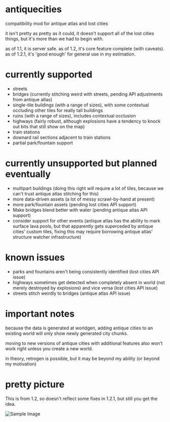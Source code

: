 # antiquecities
compatibility mod for antique atlas and lost cities

it isn't pretty as pretty as it could, it doesn't support all of the lost cities things, but it's more than we had to begin with.

as of 1.1, it is server safe. as of 1.2, it's core feature complete (with caveats). as of 1.2.1, it's 'good enough' for general use in my estimation.

# currently supported

*  streets
*  bridges (currently stitching weird with streets, pending API adjustments from antique atlas)
*  single-tile buildings (with a range of sizes), with some contextual occluding other tiles for really tall buildings
*  ruins (with a range of sizes), includes contextual occlusion
*  highways (fairly robust, although explosions have a tendency to knock out bits that still show on the map)
*  train stations
*  downard rail sections adjacent to train stations
*  partial park/fountain support 

# currently unsupported but planned eventually

*  multipart buildings (doing this right will require a lot of tiles, because we can't trust antique atlas stitching for this)
*  more data-driven assets (a lot of messy scrawl-by-hand at present)
*  more park/fountain assets (pending lost cities API support)
*  Make bridges blend better with water (pending antique atlas API support)
*  consider support for other events (antique atlas has the ability to mark surface lava pools, but that apparently gets superceded by antique cities' custom tiles, fixing this may require borrowing antique atlas' structure watcher infrastructure)

# known issues

* parks and fountains aren't being consistently identified (lost cities API issue)
* highways sometimes get detected when completely absent in world (not merely destroyed by explosions) and vice versa (lost cities API issue)
* streets stitch weirdly to bridges (antique atlas API issue)


# important notes

because the data is generated at worldgen, adding antique cities to an existing world will only show newly generated city chunks.

moving to new versions of antique cities with additional features also won't work right unless you create a new world.

in theory, retrogen is possible, but it may be beyond my ability (or beyond my motivation)

# pretty picture

This is from 1.2, so doesn't reflect some fixes in 1.2.1, but still you get the idea.

![Sample Image](https://cdn.discordapp.com/attachments/360995219321126935/468049140950237184/unknown.png)
